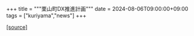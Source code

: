 +++
title = """栗山町DX推進計画"""
date = 2024-08-06T09:00:00+09:00
tags = ["kuriyama","news"]
+++


[[source]](https://www.town.kuriyama.hokkaido.jp/soshiki/61/28372.html)
